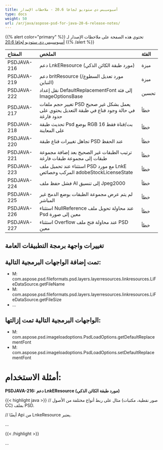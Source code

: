```yaml
---
title: أسبوسيبس دي ستوديو لجافا 20.6 - ملاحظات الإصدار
type: docs
weight: 50
url: /ar/java/aspose-psd-for-java-20-6-release-notes/
---
```


{{% alert color="primary" %}} تحتوي هذه الصفحة على ملاحظات الإصدار لـ [أسبوسيبس دي ستوديو لجافا 20.6](https://downloads.aspose.com/psd/java/new-releases/aspose.psd-for-java-20.6/) {{% /alert %}} 

|**المفتاح**|**الملخص**|**الفئة**|
| :- | :- | :- |
|PSDJAVA-216|دعم LnkEResource (مورد طبقة الكائن الذكي)|ميزة|
|PSDJAVA-219|دعم britResource (مورد تعديل السطوع/التباين)|ميزة|
|PSDJAVA-222|نقل إعداد DefaultReplacementFont إلى فئة ImageOptionsBase|تحسين|
|PSDJAVA-217|تغيير حجم ملفات PSD يعمل بشكل غير صحيح في حالة وجود قناع في طبقة التعديل يحتوي على حدود فارغة|خطأ|
|PSDJAVA-218|تحديث طبقة Psd بوضع RGB 16 بت/قناة فقط على المعاينة|خطأ|
|PSDJAVA-220|تجاهل تغييرات قناع طبقة PSD عند الحفظ|خطأ|
|PSDJAVA-221|ترتيب الطبقات غير الصحيح بعد إضافة مجموعة طبقات إلى مجموعة طبقات فارغة|خطأ|
|PSDJAVA-223|استثناء عند تحميل ملف PSD مع مورد LnkE المركب وخصائص adobeStockLicenseState|خطأ|
|PSDJAVA-224|فشل حفظ ملف AI إلى تنسيق Jpeg2000|خطأ|
|PSDJAVA-225|لم يتم عرض مجموعة الطبقات بوضع الدمج غير المباشر|خطأ|
|PSDJAVA-226|استثناء NullReference عند محاولة تحويل ملف Psd معين إلى صورة|خطأ|
|PSDJAVA-227|استثناء Overflow عند محاولة فتح ملف PSD معين|خطأ|

## تغييرات واجهة برمجة التطبيقات العامة
## تمت إضافة الواجهات البرمجية التالية:
- M: com.aspose.psd.fileformats.psd.layers.layerresources.linkresources.LiFeDataSource.getFileName
- M: com.aspose.psd.fileformats.psd.layers.layerresources.linkresources.LiFeDataSource.getFileSize
- ...
  
## الواجهات البرمجية التالية تمت إزالتها:
- M: com.aspose.psd.imageloadoptions.PsdLoadOptions.getDefaultReplacementFont
- M: com.aspose.psd.imageloadoptions.PsdLoadOptions.setDefaultReplacementFont

# أمثلة الاستخدام:

**PSDJAVA-216: دعم LnkEResource (مورد طبقة الكائن الذكي)**

{{< highlight java >}}
// مثال على ربط أنواع مختلفة من الأصول (صور نقطية، مكتبات CC) بملف PSD.

// أيضًا Api من LnkeResource يعتبر.

...

{{< /highlight >}}

...
